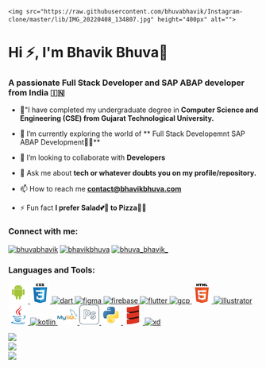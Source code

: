  
<!-- ![I am GitHub Readme Generator's creator](https://raw.githubusercontent.com/bhuvabhavik/Instagram-clone/master/lib/IMG_20220408_134807.jpg) -->

    <img src="https://raw.githubusercontent.com/bhuvabhavik/Instagram-clone/master/lib/IMG_20220408_134807.jpg" height="400px" alt="">

<h1>Hi ⚡, I'm Bhavik Bhuva💫</h1>
<h3>A passionate Full Stack Developer and SAP ABAP developer from India 🇮🇳</h3>

- 🔭"I have completed my undergraduate degree in **Computer Science and Engineering (CSE) from Gujarat Technological University.**

- 🌱 I’m currently exploring the world of  ** Full Stack Developemnt SAP ABAP Development👨‍💻**

- 👯 I’m looking to collaborate with **Developers**

- 💬 Ask me about **tech or whatever doubts you on my profile/repository.**

- 📫 How to reach me **contact@bhavikbhuva.com**

- ⚡ Fun fact **I prefer Salad💕🥗 to Pizza🍕😂**

<h3 align="left">Connect with me:</h3>
<p align="left">
<a href="https://dev.to/bhuvabhavik" target="blank"><img align="center" src="https://raw.githubusercontent.com/rahuldkjain/github-profile-readme-generator/master/src/images/icons/Social/devto.svg" alt="bhuvabhavik" height="30" width="40" /></a>
<a href="https://linkedin.com/in/bhavikbhuva" target="blank"><img align="center" src="https://raw.githubusercontent.com/rahuldkjain/github-profile-readme-generator/master/src/images/icons/Social/linked-in-alt.svg" alt="bhavikbhuva" height="30" width="40" /></a>
<a href="https://instagram.com/bhuva_bhavik_" target="blank"><img align="center" src="https://raw.githubusercontent.com/rahuldkjain/github-profile-readme-generator/master/src/images/icons/Social/instagram.svg" alt="bhuva_bhavik_" height="30" width="40" /></a>
</p>

<h3 align="left">Languages and Tools:</h3>
<p align="left"> <a href="https://developer.android.com" target="_blank" rel="noreferrer"> <img src="https://raw.githubusercontent.com/devicons/devicon/master/icons/android/android-original-wordmark.svg" alt="android" width="40" height="40"/> </a> <a href="https://www.w3schools.com/css/" target="_blank" rel="noreferrer"> <img src="https://raw.githubusercontent.com/devicons/devicon/master/icons/css3/css3-original-wordmark.svg" alt="css3" width="40" height="40"/> </a> <a href="https://dart.dev" target="_blank" rel="noreferrer"> <img src="https://www.vectorlogo.zone/logos/dartlang/dartlang-icon.svg" alt="dart" width="40" height="40"/> </a> <a href="https://www.figma.com/" target="_blank" rel="noreferrer"> <img src="https://www.vectorlogo.zone/logos/figma/figma-icon.svg" alt="figma" width="40" height="40"/> </a> <a href="https://firebase.google.com/" target="_blank" rel="noreferrer"> <img src="https://www.vectorlogo.zone/logos/firebase/firebase-icon.svg" alt="firebase" width="40" height="40"/> </a> <a href="https://flutter.dev" target="_blank" rel="noreferrer"> <img src="https://www.vectorlogo.zone/logos/flutterio/flutterio-icon.svg" alt="flutter" width="40" height="40"/> </a> <a href="https://cloud.google.com" target="_blank" rel="noreferrer"> <img src="https://www.vectorlogo.zone/logos/google_cloud/google_cloud-icon.svg" alt="gcp" width="40" height="40"/> </a> <a href="https://www.w3.org/html/" target="_blank" rel="noreferrer"> <img src="https://raw.githubusercontent.com/devicons/devicon/master/icons/html5/html5-original-wordmark.svg" alt="html5" width="40" height="40"/> </a> <a href="https://www.adobe.com/in/products/illustrator.html" target="_blank" rel="noreferrer"> <img src="https://www.vectorlogo.zone/logos/adobe_illustrator/adobe_illustrator-icon.svg" alt="illustrator" width="40" height="40"/> </a> <a href="https://www.java.com" target="_blank" rel="noreferrer"> <img src="https://raw.githubusercontent.com/devicons/devicon/master/icons/java/java-original.svg" alt="java" width="40" height="40"/> </a> <a href="https://kotlinlang.org" target="_blank" rel="noreferrer"> <img src="https://www.vectorlogo.zone/logos/kotlinlang/kotlinlang-icon.svg" alt="kotlin" width="40" height="40"/> </a> <a href="https://www.mysql.com/" target="_blank" rel="noreferrer"> <img src="https://raw.githubusercontent.com/devicons/devicon/master/icons/mysql/mysql-original-wordmark.svg" alt="mysql" width="40" height="40"/> </a> <a href="https://www.photoshop.com/en" target="_blank" rel="noreferrer"> <img src="https://raw.githubusercontent.com/devicons/devicon/master/icons/photoshop/photoshop-line.svg" alt="photoshop" width="40" height="40"/> </a> <a href="https://www.python.org" target="_blank" rel="noreferrer"> <img src="https://raw.githubusercontent.com/devicons/devicon/master/icons/python/python-original.svg" alt="python" width="40" height="40"/> </a> <a href="https://www.scala-lang.org" target="_blank" rel="noreferrer"> <img src="https://raw.githubusercontent.com/devicons/devicon/master/icons/scala/scala-original.svg" alt="scala" width="40" height="40"/> </a> <a href="https://www.adobe.com/products/xd.html" target="_blank" rel="noreferrer"> <img src="https://cdn.worldvectorlogo.com/logos/adobe-xd.svg" alt="xd" width="40" height="40"/> </a> </p>

![](https://github-readme-stats.vercel.app/api?username=bhuvabhavik&theme=flag-india&hide_border=false&include_all_commits=false&count_private=true)<br/>
![](https://github-readme-streak-stats.herokuapp.com/?user=bhuvabhavik&theme=flag-india&hide_border=false)<br/>
![](https://github-readme-stats.vercel.app/api/top-langs/?username=bhuvabhavik&theme=flag-india&hide_border=false&include_all_commits=false&count_private=true&layout=compact)

<!-- <p><img align="left" src="https://github-readme-stats.vercel.app/api/top-langs?username=bhuvabhavik&show_icons=true&title_color=000000&text_color=404040&bg_color=ffffff&locale=en&layout=compact" alt="bhuvabhavik" /></p>
 -->
<!-- <p>&nbsp;<img align="center" src="https://github-readme-stats.vercel.app/api?username=bhuvabhavik&show_icons=true&title_color=000000&text_color=141414&bg_color=fafdff&locale=en" alt="bhuvabhavik" /></p>

<p><img align="center" src="https://github-readme-streak-stats.herokuapp.com/?user=bhuvabhavik&theme=default" alt="bhuvabhavik" /></p> -->
